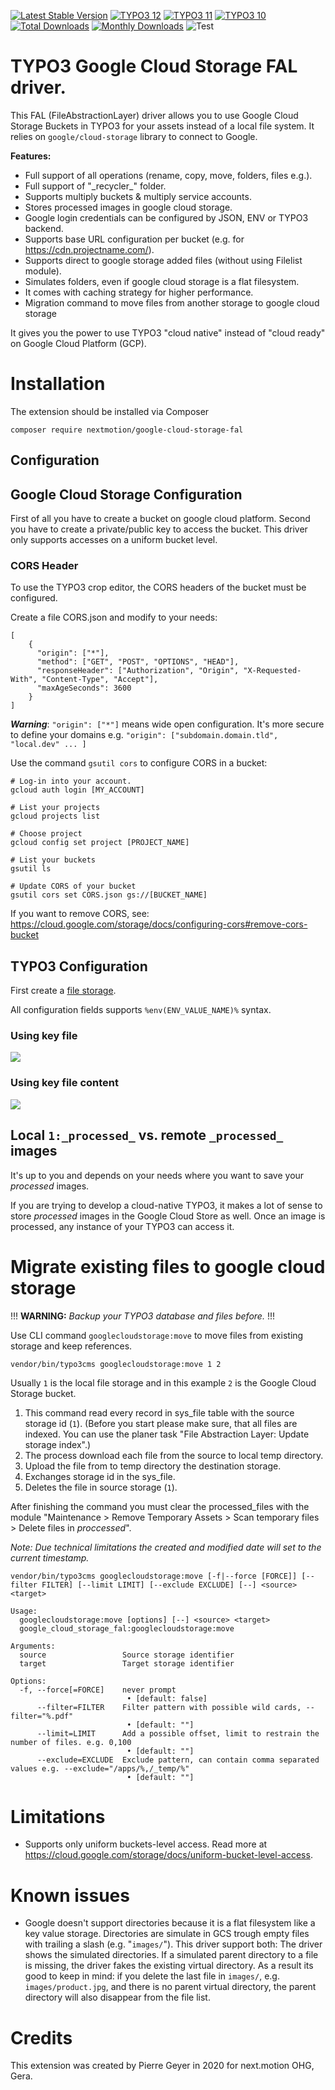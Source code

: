 [![Latest Stable Version](https://poser.pugx.org/nextmotion/google-cloud-storage-fal//v/stable)](https://extensions.typo3.org/extension/google_cloud_storage_fal)
[![TYPO3 12](https://img.shields.io/badge/TYPO3-12-orange.svg)](https://get.typo3.org/version/12)
[![TYPO3 11](https://img.shields.io/badge/TYPO3-11-orange.svg)](https://get.typo3.org/version/11)
[![TYPO3 10](https://img.shields.io/badge/TYPO3-10-orange.svg)](https://get.typo3.org/version/10)
[![Total Downloads](https://poser.pugx.org/nextmotion/google-cloud-storage-fal/d/total)](https://packagist.org/packages/nextmotion/google-cloud-storage-fal)
[![Monthly Downloads](https://poser.pugx.org/nextmotion/google-cloud-storage-fal/d/monthly)](https://packagist.org/packages/nextmotion/google-cloud-storage-fal)
![Test](https://github.com/nextmotion/google-cloud-storage-fal/workflows/Test/badge.svg)

# TYPO3 Google Cloud Storage FAL driver.

This FAL (FileAbstractionLayer) driver allows you to use Google Cloud Storage Buckets in TYPO3 for your assets instead of a local file system. It relies on ```google/cloud-storage``` library to connect to Google.

**Features:**
- Full support of all operations (rename, copy, move, folders, files e.g.).
- Full support of "\_recycler\_" folder.
- Supports multiply buckets & multiply service accounts.
- Stores processed images in google cloud storage.
- Google login credentials can be configured by JSON, ENV or TYPO3 backend.
- Supports base URL configuration per bucket (e.g. for https://cdn.projectname.com/). 
- Supports direct to google storage added files (without using Filelist module).
- Simulates folders, even if google cloud storage is a flat filesystem.
- It comes with caching strategy for higher performance. 
- Migration command to move files from another storage to google cloud storage

It gives you the power to use TYPO3 "cloud native" instead of "cloud ready" on Google Cloud Platform (GCP).

# Installation

The extension should be installed via Composer

```
composer require nextmotion/google-cloud-storage-fal
```

## Configuration

## Google Cloud Storage Configuration

First of all you have to create a bucket on google cloud platform. Second you have to create a private/public key to access the bucket. This driver only supports accesses on a uniform bucket level. 

### CORS Header

To use the TYPO3 crop editor, the CORS headers of the bucket must be configured.

Create a file CORS.json and modify to your needs:  
```
[
    {
      "origin": ["*"],
      "method": ["GET", "POST", "OPTIONS", "HEAD"],
      "responseHeader": ["Authorization", "Origin", "X-Requested-With", "Content-Type", "Accept"],
      "maxAgeSeconds": 3600
    }
]
```

***Warning***: `"origin": ["*"]` means wide open configuration. It's more secure to define your domains e.g. 
`"origin": ["subdomain.domain.tld", "local.dev" ... ] `


Use the command `gsutil cors` to configure CORS in a bucket:
```
# Log-in into your account.
gcloud auth login [MY_ACCOUNT]

# List your projects
gcloud projects list

# Choose project
gcloud config set project [PROJECT_NAME]

# List your buckets
gsutil ls

# Update CORS of your bucket
gsutil cors set CORS.json gs://[BUCKET_NAME]
```

If you want to remove CORS, see: https://cloud.google.com/storage/docs/configuring-cors#remove-cors-bucket

## TYPO3 Configuration

First create a [file storage](https://docs.typo3.org/m/typo3/reference-coreapi/master/en-us/ApiOverview/Fal/Administration/Storages.html).

All configuration fields supports `%env(ENV_VALUE_NAME)%` syntax. 

### Using key file

![](Documentation/Screenshots/driver-configuration-json-key-file.png)

### Using key file content

![](Documentation/Screenshots/driver-configuration-json-key-value.png)

## Local `1:_processed_` vs. remote `_processed_` images

It's up to you and depends on your needs where you want to save your _processed_ images. 

If you are trying to develop a cloud-native TYPO3, it makes a lot of sense to store _processed_ images in the Google Cloud Store as well. Once an image is processed, any instance of your TYPO3 can access it. 

# Migrate existing files to google cloud storage 

!!!
**WARNING:** *Backup your TYPO3 database and files before.* 
!!!

Use CLI command `googlecloudstorage:move` to move files from existing storage and keep references.

```
vendor/bin/typo3cms googlecloudstorage:move 1 2
```
Usually `1` is the local file storage and in this example `2` is the Google Cloud Storage bucket.

1. This command read every record in sys_file table with the source storage id (`1`). (Before you start please make sure, that all files are indexed. You can use the planer task "File Abstraction Layer: Update storage index".) 
2. The process download each file from the source to local temp directory.
3. Upload the file from to temp directory the destination storage.
4. Exchanges storage id in the sys_file.
5. Deletes the file in source storage (`1`).

After finishing the command you must clear the processed_files with the module "Maintenance >
Remove Temporary Assets > Scan temporary files > Delete files in _proccessed_".

*Note: Due technical limitations the created and modified date will set to the current timestamp.*

```
vendor/bin/typo3cms googlecloudstorage:move [-f|--force [FORCE]] [--filter FILTER] [--limit LIMIT] [--exclude EXCLUDE] [--] <source> <target>

Usage:
  googlecloudstorage:move [options] [--] <source> <target>
  google_cloud_storage_fal:googlecloudstorage:move

Arguments:
  source                 Source storage identifier
  target                 Target storage identifier

Options:
  -f, --force[=FORCE]    never prompt
                          • [default: false]
      --filter=FILTER    Filter pattern with possible wild cards, --filter="%.pdf"
                          • [default: ""]
      --limit=LIMIT      Add a possible offset, limit to restrain the number of files. e.g. 0,100
                          • [default: ""]
      --exclude=EXCLUDE  Exclude pattern, can contain comma separated values e.g. --exclude="/apps/%,/_temp/%"
                          • [default: ""]

```

# Limitations

- Supports only uniform buckets-level access. Read more at https://cloud.google.com/storage/docs/uniform-bucket-level-access.

# Known issues

* Google doesn't support directories because it is a flat filesystem like a key value storage. Directories are simulate in GCS trough empty files with trailing a slash (e.g. "`images/`"). This driver support both: The driver shows the simulated directories. If a simulated parent directory to a file is missing, the driver fakes the existing virtual directory. As a result its good to keep in mind: if you delete the last file in `images/`, e.g. `images/product.jpg`, and there is no parent virtual directory, the parent directory will also disappear from the file list. 

# Credits

This extension was created by Pierre Geyer in 2020 for next.motion OHG, Gera.

